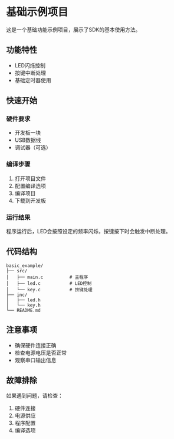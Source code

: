 # 基础示例项目

这是一个基础功能示例项目，展示了SDK的基本使用方法。

## 功能特性

- LED闪烁控制
- 按键中断处理
- 基础定时器使用

## 快速开始

### 硬件要求

- 开发板一块
- USB数据线
- 调试器（可选）

### 编译步骤

1. 打开项目文件
2. 配置编译选项
3. 编译项目
4. 下载到开发板

### 运行结果

程序运行后，LED会按照设定的频率闪烁，按键按下时会触发中断处理。

## 代码结构

```
basic_example/
├── src/
│   ├── main.c          # 主程序
│   ├── led.c           # LED控制
│   └── key.c           # 按键处理
├── inc/
│   ├── led.h
│   └── key.h
└── README.md
```

## 注意事项

- 确保硬件连接正确
- 检查电源电压是否正常
- 观察串口输出信息

## 故障排除

如果遇到问题，请检查：

1. 硬件连接
2. 电源供应
3. 程序配置
4. 编译选项 